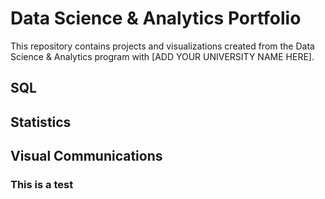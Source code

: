 # Data Science & Analytics Portfolio
This repository contains projects and visualizations created from the Data Science & Analytics program with [ADD YOUR UNIVERSITY NAME HERE].

## SQL

## Statistics

## Visual Communications

### This is a test
